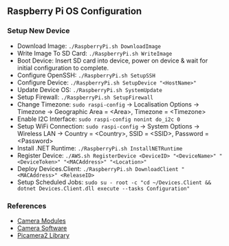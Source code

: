## Raspberry Pi OS Configuration

### Setup New Device
- Download Image: `./RaspberryPi.sh DownloadImage`
- Write Image To SD Card: `./RaspberryPi.sh WriteImage`
- Boot Device: Insert SD card into device, power on device & wait for initial configuration to complete.
- Configure OpenSSH: `./RaspberryPi.sh SetupSSH`
- Configure Device: `./RaspberryPi.sh SetupDevice "<HostName>"`
- Update Device OS: `./RaspberryPi.sh SystemUpdate`
- Setup Firewall: `./RaspberryPi.sh SetupFirewall`
- Change Timezone: `sudo raspi-config` -> Localisation Options -> Timezone -> Geographic Area = \<Area>, Timezone = \<Timezone>
- Enable I2C Interface: `sudo raspi-config nonint do_i2c 0`
- Setup WiFi Connection: `sudo raspi-config` -> System Options -> Wireless LAN -> Country = \<Country>, SSID = \<SSID>, Password = \<Password>
- Install .NET Runtime: `./RaspberryPi.sh InstallNETRuntime`
- Register Device: `./AWS.sh RegisterDevice <DeviceID> "<DeviceName>" "<DeviceToken>" "<MACAddress>" "<Location>"`
- Deploy Devices.Client: `./RaspberryPi.sh DownloadClient "<MACAddress>" <ReleaseID>`
- Setup Scheduled Jobs: `sudo su - root -c "cd ~/Devices.Client && dotnet Devices.Client.dll execute --tasks Configuration"`

### References
- [Camera Modules](https://www.raspberrypi.com/documentation/accessories/camera.html) 
- [Camera Software](https://www.raspberrypi.com/documentation/computers/camera_software.html)
- [Picamera2 Library](https://datasheets.raspberrypi.com/camera/picamera2-manual.pdf)